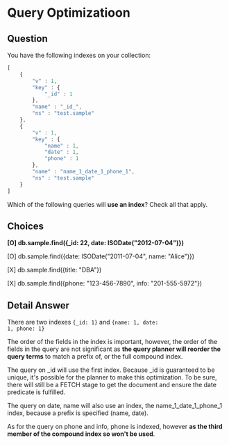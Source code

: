 # Query Optimizatioon

## Question

You have the following indexes on your collection:

```javascript
[
	{
		"v" : 1,
		"key" : {
			"_id" : 1
		},
		"name" : "_id_",
		"ns" : "test.sample"
	},
	{
		"v" : 1,
		"key" : {
			"name" : 1,
			"date" : 1,
			"phone" : 1
		},
		"name" : "name_1_date_1_phone_1",
		"ns" : "test.sample"
	}
]
```

Which of the following queries will **use an index**? Check all that apply.

## Choices

**[O] db.sample.find({_id: 22, date: ISODate("2012-07-04")})** 

[O] db.sample.find({date: ISODate("2011-07-04", name: "Alice")})

[X] db.sample.find({title: "DBA"})

[X] db.sample.find({phone: "123-456-7890", info: "201-555-5972"})

## Detail Answer

There are two indexes
<code>{_id: 1}</code> and 
<code>{name: 1, date: 1, phone: 1}</code>

The order of the fields in the index is important, however, the order of the fields in the query are not significant as **the query planner will reorder the query terms** to match a prefix of, or the full compound index.

The query on _id will use the first index. Because _id is guaranteed to be unique, it's possible for the planner to make this optimization. To be sure, there will still be a FETCH stage to get the document and ensure the date predicate is fulfilled.

The query on date, name will also use an index, the name_1_date_1_phone_1 index, because a prefix is specified (name, date).

As for the query on phone and info, phone is indexed, however **as the third member of the compound index so won't be used**.

